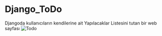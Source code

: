 # Django_ToDo
Djangoda kullanıcıların kendilerine ait Yapılacaklar Listesini tutan bir web sayfası
![Todo](https://github.com/orhannkorkmazz/Django_ToDo/assets/126253239/893efae6-5589-49d2-8dba-cb5536f1c0a9)


